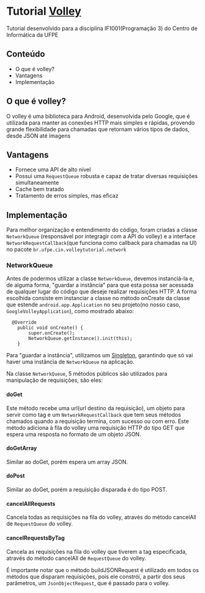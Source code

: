 # Tutorial [Volley](https://developer.android.com/training/volley/index.html)
Tutorial desenvolvido para a disciplina IF1001(Programação 3) do Centro de Informática da UFPE

## Conteúdo
* O que é volley?
* Vantagens
* Implementação

## O que é volley?

O volley é uma biblioteca para Android, desenvolvida pelo Google, que é utilizada para manter as conexões HTTP mais simples e rápidas, provendo grande flexibilidade para chamadas que retornam vários tipos de dados, desde JSON até imagens

## Vantagens
* Fornece uma API de alto nível
* Possui uma `RequestQueue` robusta e capaz de tratar diversas requisições simultaneamente
* Cache bem tratado
* Tratamento de erros simples, mas eficaz

## Implementação
Para melhor organização e entendimento do código, foram criadas a classe `NetworkQueue` (responsável por integragir com a API do volley) e a interface `NetworkRequestCallback`(que funciona como callback para chamadas na UI) no pacote `br.ufpe.cin.volleytutorial.network`

### NetworkQueue
Antes de podermos utilizar a classe `NetworkQueue`, devemos instanciá-la e, de alguma forma, "guardar a instância" para que esta possa ser acessada de qualquer lugar do código que deseje realizar requisições HTTP. A forma escolhida consiste em instanciar a classe no método onCreate da classe que estende `android.app.Application` no seu projeto(no nosso caso, `GoogleVolleyApplication`), como mostrado abaixo:
```
  @Override
	public void onCreate() {
		super.onCreate();
		NetworkQueue.getInstance().init(this);
	}
```

Para "guardar a instância", utilizamos um [Singleton](https://en.wikipedia.org/wiki/Singleton_pattern), garantindo que só vai haver uma instância de `NetworkQueue` na aplicação.

Na classe `NetworkQueue`, 5 métodos públicos são utilizados para manipulação de requisições, são eles:

#### doGet
Este método recebe uma url(url destino da requisição), um objeto para servir como tag e um `NetworkRequestCallback` que tem seus métodos chamados quando a requisição termina, com sucesso ou com erro. Este método adiciona à fila do volley uma requisição HTTP do tipo GET  que espera uma resposta no formato de um objeto JSON.

#### doGetArray
Similar ao doGet, porém espera um array JSON.

#### doPost
Similar ao doGet, porém a requisição disparada é do tipo POST.

#### cancelAllRequests
Cancela todas as requisições na fila do volley, através do método cancelAll de `RequestQueue` do volley.

#### cancelRequestsByTag
Cancela as requisições na fila do volley que tiverem a tag especificada, através do método cancelAll de `RequestQueue` do volley.

É importante notar que o método buildJSONRequest é utilizado em todos os métodos que disparam requisições, pois ele constrói, a partir dos seus parâmetros, um `JsonObjectRequest`, que é passado para o volley.
